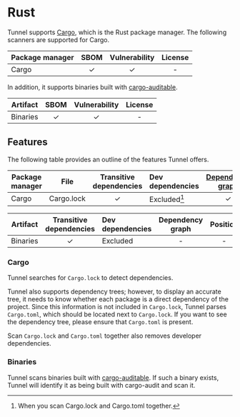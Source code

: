# Rust

Tunnel supports [Cargo](https://doc.rust-lang.org/stable/cargo/), which is the Rust package manager.
The following scanners are supported for Cargo.

| Package manager | SBOM  | Vulnerability | License |
| --------------- | :---: | :-----------: | :-----: |
| Cargo           |   ✓   |       ✓       |    -    |

In addition, it supports binaries built with [cargo-auditable](https://github.com/rust-secure-code/cargo-auditable).

| Artifact | SBOM  | Vulnerability | License |
| -------- | :---: | :-----------: | :-----: |
| Binaries |   ✓   |       ✓       |    -    |

## Features
The following table provides an outline of the features Tunnel offers.

| Package manager | File       | Transitive dependencies | Dev dependencies | [Dependency graph][dependency-graph] | Position |
|-----------------|------------|:-----------------------:|:-----------------|:------------------------------------:|:--------:|
| Cargo           | Cargo.lock |            ✓            | Excluded[^1]     |                  ✓                   |    ✓     |


| Artifact | Transitive dependencies | Dev dependencies | Dependency graph | Position |
| -------- | :---------------------: | :--------------- | :--------------: | :------: |
| Binaries |            ✓            | Excluded         |        -         |    -     |


### Cargo
Tunnel searches for `Cargo.lock` to detect dependencies.

Tunnel also supports dependency trees; however, to display an accurate tree, it needs to know whether each package is a direct dependency of the project.
Since this information is not included in `Cargo.lock`, Tunnel parses `Cargo.toml`, which should be located next to `Cargo.lock`.
If you want to see the dependency tree, please ensure that `Cargo.toml` is present.

Scan `Cargo.lock` and `Cargo.toml` together also removes developer dependencies.

### Binaries
Tunnel scans binaries built with [cargo-auditable](https://github.com/rust-secure-code/cargo-auditable).
If such a binary exists, Tunnel will identify it as being built with cargo-audit and scan it.

[^1]: When you scan Cargo.lock and Cargo.toml together.

[dependency-graph]: ../../configuration/reporting.md#show-origins-of-vulnerable-dependencies